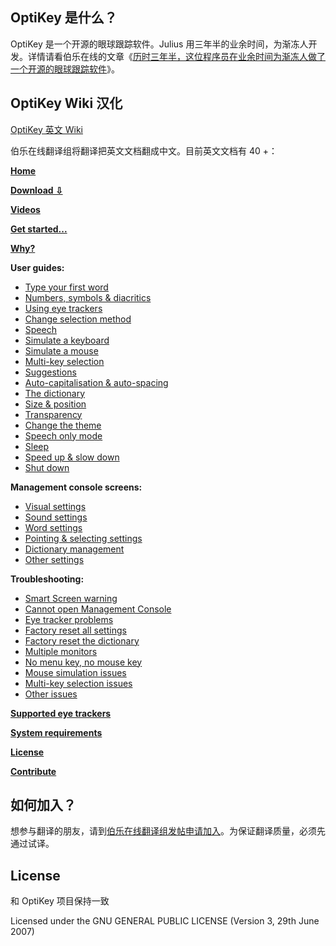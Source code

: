 ## OptiKey 是什么？

OptiKey 是一个开源的眼球跟踪软件。Julius 用三年半的业余时间，为渐冻人开发。详情请看伯乐在线的文章《[历时三年半，这位程序员在业余时间为渐冻人做了一个开源的眼球跟踪软件](http://blog.jobbole.com/88485/)》。

## OptiKey Wiki 汉化
[OptiKey 英文 Wiki](https://github.com/JuliusSweetland/OptiKey/wiki)

伯乐在线翻译组将翻译把英文文档翻成中文。目前英文文档有 40 +：

**[Home](https://github.com/JuliusSweetland/OptiKey/wiki)**

**[Download ⇩](https://github.com/JuliusSweetland/OptiKey/releases/download/v2.0.7/OptiKeySetup-2.0.7.exe)**

**[Videos](https://github.com/JuliusSweetland/OptiKey/wiki/Videos)**

**[Get started...](https://github.com/JuliusSweetland/OptiKey/wiki/Get-Started)**

**[Why?](https://github.com/JuliusSweetland/OptiKey/wiki/Why%3F)**

**User guides:**

*   [Type your first word](https://github.com/JuliusSweetland/OptiKey/wiki/Type-your-first-word)
*   [Numbers, symbols &amp; diacritics](https://github.com/JuliusSweetland/OptiKey/wiki/Numbers,-symbols-and-diacritics)
*   [Using eye trackers](https://github.com/JuliusSweetland/OptiKey/wiki/Using-eye-trackers)
*   [Change selection method](https://github.com/JuliusSweetland/OptiKey/wiki/Change-selection-method)
*   [Speech](https://github.com/JuliusSweetland/OptiKey/wiki/Speech)
*   [Simulate a keyboard](https://github.com/JuliusSweetland/OptiKey/wiki/Simulate-a-keyboard)
*   [Simulate a mouse](https://github.com/JuliusSweetland/OptiKey/wiki/Simulate-a-mouse)
*   [Multi-key selection](https://github.com/JuliusSweetland/OptiKey/wiki/Multi-key-selection)
*   [Suggestions](https://github.com/JuliusSweetland/OptiKey/wiki/Suggestions)
*   [Auto-capitalisation &amp; auto-spacing](https://github.com/JuliusSweetland/OptiKey/wiki/Auto-capitalisation-&amp;-auto-spacing)
*   [The dictionary](https://github.com/JuliusSweetland/OptiKey/wiki/The-dictionary)
*   [Size &amp; position](https://github.com/JuliusSweetland/OptiKey/wiki/Size-&amp;-position)
*   [Transparency](https://github.com/JuliusSweetland/OptiKey/wiki/Transparency)
*   [Change the theme](https://github.com/JuliusSweetland/OptiKey/wiki/Change-the-theme)
*   [Speech only mode](https://github.com/JuliusSweetland/OptiKey/wiki/Speech-only-mode)
*   [Sleep](https://github.com/JuliusSweetland/OptiKey/wiki/Sleep)
*   [Speed up &amp; slow down](https://github.com/JuliusSweetland/OptiKey/wiki/Speed-up-&amp;-slow-down)
*   [Shut down](https://github.com/JuliusSweetland/OptiKey/wiki/Shut-down)

**Management console screens:**

*   [Visual settings](https://github.com/JuliusSweetland/OptiKey/wiki/Visual-settings)
*   [Sound settings](https://github.com/JuliusSweetland/OptiKey/wiki/Sound-settings)
*   [Word settings](https://github.com/JuliusSweetland/OptiKey/wiki/Word-settings)
*   [Pointing &amp; selecting settings](https://github.com/JuliusSweetland/OptiKey/wiki/Pointing-&amp;-selecting-settings)
*   [Dictionary management](https://github.com/JuliusSweetland/OptiKey/wiki/Dictionary-management)
*   [Other settings](https://github.com/JuliusSweetland/OptiKey/wiki/Other-settings)

**Troubleshooting:**

*   [Smart Screen warning](https://github.com/JuliusSweetland/OptiKey/wiki/Smart-Screen-warning)
*   [Cannot open Management Console](https://github.com/JuliusSweetland/OptiKey/wiki/Cannot-open-Management-Console)
*   [Eye tracker problems](https://github.com/JuliusSweetland/OptiKey/wiki/Eye-tracker-problems)
*   [Factory reset all settings](https://github.com/JuliusSweetland/OptiKey/wiki/Factory-reset-all-settings)
*   [Factory reset the dictionary](https://github.com/JuliusSweetland/OptiKey/wiki/Factory-reset-the-dictionary)
*   [Multiple monitors](https://github.com/JuliusSweetland/OptiKey/wiki/Multiple-monitors)
*   [No menu key, no mouse key](https://github.com/JuliusSweetland/OptiKey/wiki/No-Menu-key,-no-mouse-key)
*   [Mouse simulation issues](https://github.com/JuliusSweetland/OptiKey/wiki/Mouse-simulation-issues)
*   [Multi-key selection issues](https://github.com/JuliusSweetland/OptiKey/wiki/Multi-key-selection-issues)
*   [Other issues](https://github.com/JuliusSweetland/OptiKey/wiki/Other-issues)

**[Supported eye trackers](https://github.com/JuliusSweetland/OptiKey/wiki/Supported-eye-trackers)**

**[System requirements](https://github.com/JuliusSweetland/OptiKey/wiki/System-requirements)**

**[License](https://github.com/JuliusSweetland/OptiKey/wiki/License)**

**[Contribute](https://github.com/JuliusSweetland/OptiKey/wiki/Contribute)**

## 如何加入？
想参与翻译的朋友，请到[伯乐在线翻译组发帖申请加入](http://group.jobbole.com/category/feedback/trans-team/)。为保证翻译质量，必须先通过试译。

## License
和 OptiKey 项目保持一致

Licensed under the GNU GENERAL PUBLIC LICENSE (Version 3, 29th June 2007)
